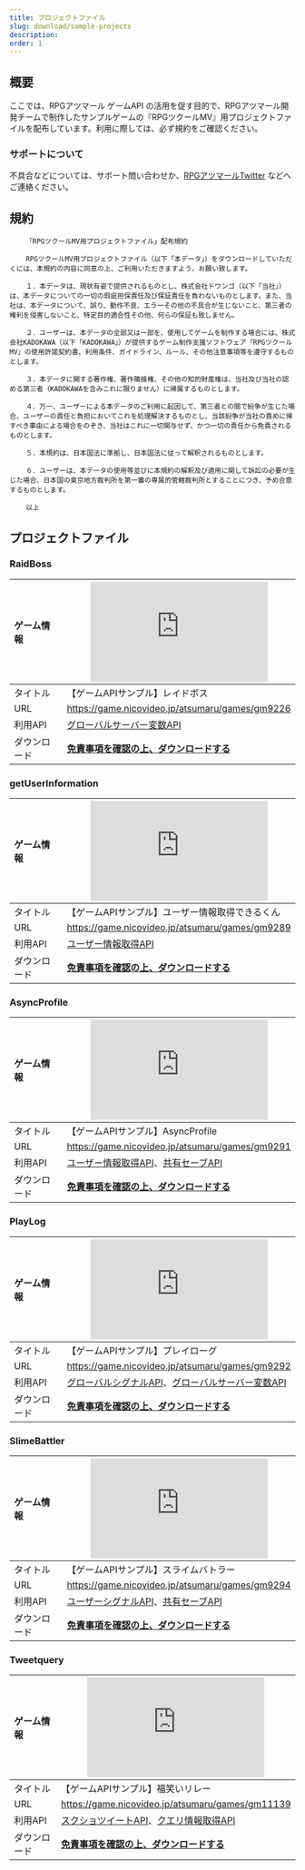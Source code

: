```yaml
---
title: プロジェクトファイル
slug: download/sample-projects
description:
order: 1
---
```


## 概要

ここでは、RPGアツマール ゲームAPI の活用を促す目的で、RPGアツマール開発チームで制作したサンプルゲームの『RPGツクールMV』用プロジェクトファイルを配布しています。利用に際しては、必ず規約をご確認ください。

### サポートについて

不具合などについては、サポート問い合わせか、[RPGアツマールTwitter](https://twitter.com/nico_indiesgame) などへご連絡ください。

## 規約

        「RPGツクールMV用プロジェクトファイル」配布規約

        RPGツクールMV用プロジェクトファイル（以下「本データ」）をダウンロードしていただくには、本規約の内容に同意の上、ご利用いただきますよう、お願い致します。

        １．本データは、現状有姿で提供されるものとし、株式会社ドワンゴ（以下「当社」）は、本データについての一切の瑕疵担保責任及び保証責任を負わないものとします。また、当社は、本データについて、誤り、動作不良、エラーその他の不具合が生じないこと、第三者の権利を侵害しないこと、特定目的適合性その他、何らの保証も致しません。

        ２．ユーザーは、本データの全部又は一部を、使用してゲームを制作する場合には、株式会社KADOKAWA（以下「KADOKAWA」）が提供するゲーム制作支援ソフトウェア「RPGツクールMV」の使用許諾契約書、利用条件、ガイドライン、ルール、その他注意事項等を遵守するものとします。

        ３．本データに関する著作権、著作隣接権、その他の知的財産権は、当社及び当社の認める第三者（KADOKAWAを含みこれに限りません）に帰属するものとします。

        ４．万一、ユーザーによる本データのご利用に起因して、第三者との間で紛争が生じた場合、ユーザーの責任と負担においてこれを処理解決するものとし、当該紛争が当社の責めに帰すべき事由による場合をのぞき、当社はこれに一切関与せず、かつ一切の責任から免責されるものとします。

        ５．本規約は、日本国法に準拠し、日本国法に従って解釈されるものとします。

        ６．ユーザーは、本データの使用等並びに本規約の解釈及び適用に関して訴訟の必要が生じた場合、日本国の東京地方裁判所を第一審の専属的管轄裁判所とすることにつき、予め合意するものとします。

        以上

## プロジェクトファイル

### RaidBoss

|ゲーム情報|<iframe src="https://game.nicovideo.jp/atsumaru/externals/thumb/gm9226" scrolling="no" style="border:0;width:312px;height:176px" frameborder="0"><a target="_blank" rel="noopener" href="https://game.nicovideo.jp/atsumaru/games/gm9226">【ゲームAPIサンプル】レイドボス（グローバルサーバー変数API）</a></iframe>|
|:---|---|
|タイトル|【ゲームAPIサンプル】レイドボス|
|URL|https://game.nicovideo.jp/atsumaru/games/gm9226|
|利用API|[グローバルサーバー変数API](/global-server-variable)|
|ダウンロード|**[免責事項を確認の上、ダウンロードする](http://dl.cdn.nimg.jp/atsumaru/atsumaru/projects/api-sample-games/2019/04/01/AtsumaruSample_RaidBoss.zip)**


### getUserInformation

|ゲーム情報|<iframe src="https://game.nicovideo.jp/atsumaru/externals/thumb/gm9289" scrolling="no" style="border:0;width:312px;height:176px" frameborder="0"><a target="_blank" rel="noopener" href="https://game.nicovideo.jp/atsumaru/games/gm9289">【ゲームAPIサンプル】ユーザー情報取得できるくん（ユーザー情報取得API）</a></iframe>|
|:---|---|
|タイトル|【ゲームAPIサンプル】ユーザー情報取得できるくん|
|URL|https://game.nicovideo.jp/atsumaru/games/gm9289|
|利用API|[ユーザー情報取得API](/user)|
|ダウンロード|**[免責事項を確認の上、ダウンロードする](http://dl.cdn.nimg.jp/atsumaru/atsumaru/projects/api-sample-games/2019/04/01/AtsumaruSample_getUserInformation.zip)**

### AsyncProfile

|ゲーム情報|<iframe src="https://game.nicovideo.jp/atsumaru/externals/thumb/gm9291" scrolling="no" style="border:0;width:312px;height:176px" frameborder="0"><a target="_blank" rel="noopener" href="https://game.nicovideo.jp/atsumaru/games/gm9291">【ゲームAPIサンプル】AsyncProfile（ユーザー情報取得API・共有セーブAPI）</a></iframe>|
|:---|---|
|タイトル|【ゲームAPIサンプル】AsyncProfile|
|URL|https://game.nicovideo.jp/atsumaru/games/gm9291|
|利用API|[ユーザー情報取得API](/user)、[共有セーブAPI](/shared-save)|
|ダウンロード|**[免責事項を確認の上、ダウンロードする](http://dl.cdn.nimg.jp/atsumaru/atsumaru/projects/api-sample-games/2019/04/01/AtsumaruSample_AsyncProfile.zip)**

### PlayLog

|ゲーム情報|<iframe src="https://game.nicovideo.jp/atsumaru/externals/thumb/gm9292" scrolling="no" style="border:0;width:312px;height:176px" frameborder="0"><a target="_blank" rel="noopener" href="https://game.nicovideo.jp/atsumaru/games/gm9292">【ゲームAPIサンプル】プレイローグ（グローバルシグナルAPI・グローバルサーバー変数API）</a></iframe>|
|:---|---|
|タイトル|【ゲームAPIサンプル】プレイローグ|
|URL|https://game.nicovideo.jp/atsumaru/games/gm9292|
|利用API|[グローバルシグナルAPI](/signal)、[グローバルサーバー変数API](/global-server-variable)|
|ダウンロード|**[免責事項を確認の上、ダウンロードする](http://dl.cdn.nimg.jp/atsumaru/atsumaru/projects/api-sample-games/2019/04/01/AtsumaruSample_PlayLog.zip)**

### SlimeBattler

|ゲーム情報|<iframe src="https://game.nicovideo.jp/atsumaru/externals/thumb/gm9294" scrolling="no" style="border:0;width:312px;height:176px" frameborder="0"><a target="_blank" rel="noopener" href="https://game.nicovideo.jp/atsumaru/games/gm9294">【ゲームAPIサンプル】スライムバトラー（ユーザーシグナルAPI・共有セーブAPI）</a></iframe>|
|:---|---|
|タイトル|【ゲームAPIサンプル】スライムバトラー|
|URL|https://game.nicovideo.jp/atsumaru/games/gm9294|
|利用API|[ユーザーシグナルAPI](/signal)、[共有セーブAPI](/shared-save)|
|ダウンロード|**[免責事項を確認の上、ダウンロードする](http://dl.cdn.nimg.jp/atsumaru/atsumaru/projects/api-sample-games/2019/04/01/AtsumaruSample_SlimeBattler.zip)**

### Tweetquery

|ゲーム情報|<iframe src="https://game.nicovideo.jp/atsumaru/externals/thumb/gm11139" scrolling="no" style="border:0;width:312px;height:176px" frameborder="0"><a target="_blank" rel="noopener" href="https://game.nicovideo.jp/atsumaru/games/gm11139">【ゲームAPIサンプル】福笑いリレー</a></iframe>|
|:---|---|
|タイトル|【ゲームAPIサンプル】福笑いリレー|
|URL|https://game.nicovideo.jp/atsumaru/games/gm11139|
|利用API|[スクショツイートAPI](/screenshot)、[クエリ情報取得API](/copy-query)|
|ダウンロード|**[免責事項を確認の上、ダウンロードする](http://dl.cdn.nimg.jp/atsumaru/atsumaru/projects/api-sample-games/2019/06/06/AtsumaruSample_Tweetquery.zip)**

